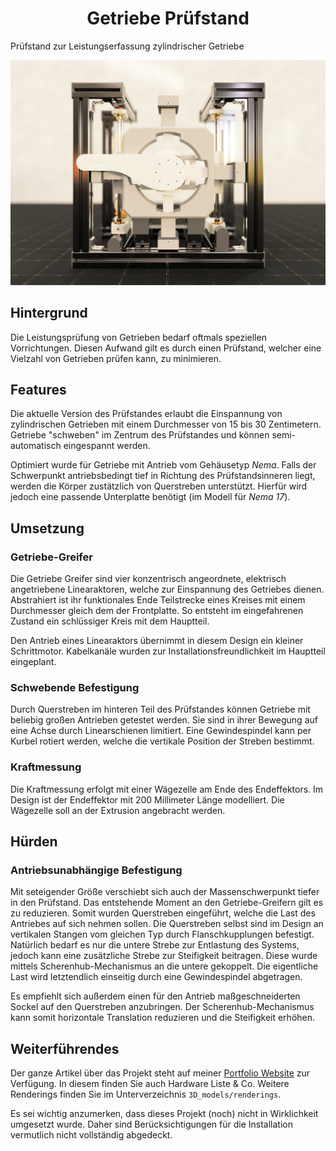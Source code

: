 <h1 align="center">Getriebe Prüfstand</h1>
<p align="center">
</p>

Prüfstand zur Leistungserfassung zylindrischer Getriebe

<img src="3D_models/renderings/Marmor_Backdrop-Front.png" />

## Hintergrund

Die Leistungsprüfung von Getrieben bedarf oftmals speziellen Vorrichtungen. Diesen Aufwand gilt es durch einen Prüfstand, welcher eine Vielzahl von Getrieben prüfen kann, zu minimieren.

## Features

Die aktuelle Version des Prüfstandes erlaubt die Einspannung von zylindrischen Getrieben mit einem Durchmesser von 15 bis 30 Zentimetern. Getriebe "schweben" im Zentrum des Prüfstandes und können semi-automatisch eingespannt werden.

Optimiert wurde für Getriebe mit Antrieb vom Gehäusetyp _Nema_. Falls der Schwerpunkt antriebsbedingt tief in Richtung des Prüfstandsinneren liegt, werden die Körper zustätzlich von Querstreben unterstützt. Hierfür wird jedoch eine passende Unterplatte benötigt (im Modell für _Nema 17_).

## Umsetzung

### Getriebe-Greifer

Die Getriebe Greifer sind vier konzentrisch angeordnete, elektrisch angetriebene Linearaktoren, welche zur Einspannung des Getriebes dienen. Abstrahiert ist ihr funktionales Ende Teilstrecke eines Kreises mit einem Durchmesser gleich dem der Frontplatte. So entsteht im eingefahrenen Zustand ein schlüssiger Kreis mit dem Hauptteil.

Den Antrieb eines Linearaktors übernimmt in diesem Design ein kleiner Schrittmotor. Kabelkanäle wurden zur Installationsfreundlichkeit im Hauptteil eingeplant.

### Schwebende Befestigung

Durch Querstreben im hinteren Teil des Prüfstandes können Getriebe mit beliebig großen Antrieben getestet werden. Sie sind in ihrer Bewegung auf eine Achse durch Linearschienen limitiert. Eine Gewindespindel kann per Kurbel rotiert werden, welche die vertikale Position der Streben bestimmt.

### Kraftmessung

Die Kraftmessung erfolgt mit einer Wägezelle am Ende des Endeffektors. Im Design ist der Endeffektor mit 200 Millimeter Länge modelliert. Die Wägezelle soll an der Extrusion angebracht werden.

## Hürden

### Antriebsunabhängige Befestigung

Mit seteigender Größe verschiebt sich auch der Massenschwerpunkt tiefer in den Prüfstand. Das entstehende Moment an den Getriebe-Greifern gilt es zu reduzieren. Somit wurden Querstreben eingeführt, welche die Last des Antriebes auf sich nehmen sollen. Die Querstreben selbst sind im Design an vertikalen Stangen vom gleichen Typ durch Flanschkupplungen befestigt. Natürlich bedarf es nur die untere Strebe zur Entlastung des Systems, jedoch kann eine zusätzliche Strebe zur Steifigkeit beitragen. Diese wurde mittels Scherenhub-Mechanismus an die untere gekoppelt.
Die eigentliche Last wird letztendlich einseitig durch eine Gewindespindel abgetragen.

Es empfiehlt sich außerdem einen für den Antrieb maßgeschneiderten Sockel auf den Querstreben anzubringen. Der Scherenhub-Mechanismus kann somit horizontale Translation reduzieren und die Steifigkeit erhöhen.

## Weiterführendes

Der ganze Artikel über das Projekt steht auf meiner <a href="https://philipsi.de">Portfolio Website</a> zur Verfügung. In diesem finden Sie auch Hardware Liste & Co. Weitere Renderings finden Sie im Unterverzeichnis `3D_models/renderings`.

Es sei wichtig anzumerken, dass dieses Projekt (noch) nicht in Wirklichkeit umgesetzt wurde. Daher sind Berücksichtigungen für die Installation vermutlich nicht vollständig abgedeckt.
